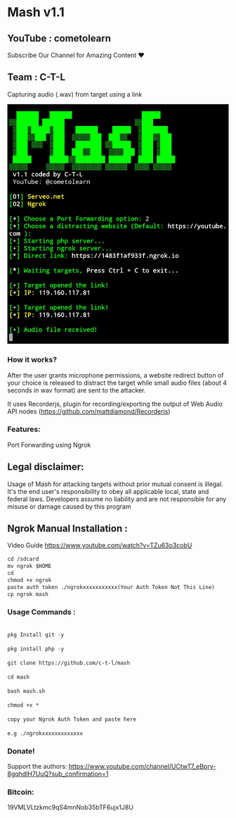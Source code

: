 # Mash v1.1

## YouTube : cometolearn

Subscribe Our Channel for Amazing Content ❤️


## Team : C-T-L

Capturing audio (.wav) from target using a link

![hello](https://github.com/c-t-l/mash/blob/master/js/mash.jpg)

### How it works?

After the user grants microphone permissions, a website redirect button of your choice is released to distract the target while small audio files (about 4 seconds in wav format) are sent to the attacker.

It uses Recorderjs, plugin for recording/exporting the output of Web Audio API nodes (https://github.com/mattdiamond/Recorderjs)

### Features:

Port Forwarding using Ngrok

## Legal disclaimer:

Usage of Mash for attacking targets without prior mutual consent is illegal. It's the end user's responsibility to obey all applicable local, state and federal laws. Developers assume no liability and are not responsible for any misuse or damage caused by this program 

## Ngrok Manual Installation :

Video Guide https://www.youtube.com/watch?v=TZu63o3cobU

```
cd /sdcard
mv ngrok $HOME
cd
chmod +x ngrok
paste auth token ./ngrokxxxxxxxxxxx(Your Auth Token Not This Line)
cp ngrok mash

```



### Usage Commands :

```

pkg Install git -y

pkg install php -y

git clone https://github.com/c-t-l/mash

cd mash

bash mash.sh

chmod +x *

copy your Ngrok Auth Token and paste here

e.g ./ngrokxxxxxxxxxxxxx

```

### Donate!

Support the authors: https://www.youtube.com/channel/UCtwT7_eBpry-8gqhdlH7UuQ?sub_confirmation=1

### Bitcoin:

19VMLVLtzkmc9qS4mnNob35bTF6ujx1J8U
